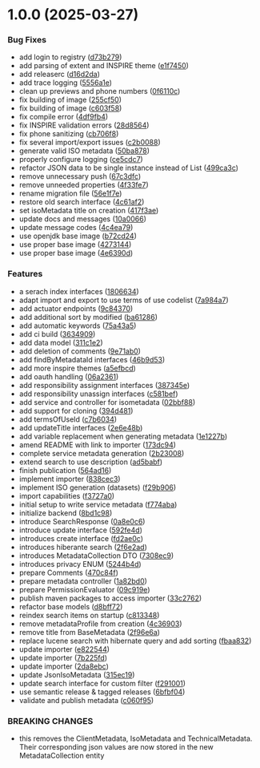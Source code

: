 # 1.0.0 (2025-03-27)


### Bug Fixes

* add login to registry ([d73b279](https://github.com/gdi-be/mde-backend/commit/d73b27975879ffc94622b7d525c4a22bb8e601c2))
* add parsing of extent and INSPIRE theme ([e1f7450](https://github.com/gdi-be/mde-backend/commit/e1f745049dd7bb35de619c47a25812d763b9bf49))
* add releaserc ([d16d2da](https://github.com/gdi-be/mde-backend/commit/d16d2da13b149767aa9b9e6b57b5c76cd9bda10a))
* add trace logging ([5556a1e](https://github.com/gdi-be/mde-backend/commit/5556a1e3da7bc23cf9b1fdad78d0ed2d9f69b057))
* clean up previews and phone numbers ([0f6110c](https://github.com/gdi-be/mde-backend/commit/0f6110c83e152b9757c2eea26874797e5fb84954))
* fix building of image ([255cf50](https://github.com/gdi-be/mde-backend/commit/255cf50ae8be0c4d8349abaf092e3dafc96940dd))
* fix building of image ([c603f58](https://github.com/gdi-be/mde-backend/commit/c603f5809366659b05baca1d8eb2a96485309f10))
* fix compile error ([4df9fb4](https://github.com/gdi-be/mde-backend/commit/4df9fb461da3924a4648a6a2dad452e593fb3fe5))
* fix INSPIRE validation errors ([28d8564](https://github.com/gdi-be/mde-backend/commit/28d8564a63cc9a5f741ca88df005b2b256c614b3))
* fix phone sanitizing ([cb706f8](https://github.com/gdi-be/mde-backend/commit/cb706f8eb2724158ef3abfb8ea736ffd890b8973))
* fix several import/export issues ([c2b0088](https://github.com/gdi-be/mde-backend/commit/c2b00887fbecbbfa8f281b0b3c6a684b039767f7))
* generate valid ISO metadata ([50ba878](https://github.com/gdi-be/mde-backend/commit/50ba8788f73f3583d006afcc10f9266a2e8a3524))
* properly configure logging ([ce5cdc7](https://github.com/gdi-be/mde-backend/commit/ce5cdc767472c2fd571e16bf57da7d610d01bd2d))
* refactor JSON data to be single instance instead of List ([499ca3c](https://github.com/gdi-be/mde-backend/commit/499ca3ca29464b3f2eb832abbe59868b5cf0b85e))
* remove unnecessary push ([67c3dfc](https://github.com/gdi-be/mde-backend/commit/67c3dfc6837bb8a9d8579e9e6a52fa9e52ea1c6f))
* remove unneeded properties ([4f33fe7](https://github.com/gdi-be/mde-backend/commit/4f33fe77cfbf7ef49e60720dd0de6bc97cc63845))
* rename migration file ([56e1f7e](https://github.com/gdi-be/mde-backend/commit/56e1f7e454af38a3b6034dbd8407aed89b4460e5))
* restore old search interface ([4c61af2](https://github.com/gdi-be/mde-backend/commit/4c61af28ec70b93328d12e2b248f3a8aab9f426f))
* set isoMetadata title on creation ([417f3ae](https://github.com/gdi-be/mde-backend/commit/417f3ae8d90b4cc4d202902248e97d6474511d5a))
* update docs and messages ([10a0066](https://github.com/gdi-be/mde-backend/commit/10a0066202c55360f22cc3de8bebdaf6c6745de8))
* update message codes ([4c4ea79](https://github.com/gdi-be/mde-backend/commit/4c4ea794adbe5348bac9adb7d9e9207a66df1333))
* use openjdk base image ([b72cd24](https://github.com/gdi-be/mde-backend/commit/b72cd249a0f29c00c339c88034fa2000d0d6a829))
* use proper base image ([4273144](https://github.com/gdi-be/mde-backend/commit/4273144e83de34b7d7e36b367ead9eb1e0ba71b7))
* use proper base image ([4e6390d](https://github.com/gdi-be/mde-backend/commit/4e6390d17f1e0da2b806d7717a2b1d3fff29ef22))


### Features

* a serach index interfaces ([1806634](https://github.com/gdi-be/mde-backend/commit/180663481e238a6227f59777753a41a11216bae3))
* adapt import and export to use terms of use codelist ([7a984a7](https://github.com/gdi-be/mde-backend/commit/7a984a7fcef22140cc014d804acc40c56eba8728))
* add actuator endpoints ([9c84370](https://github.com/gdi-be/mde-backend/commit/9c84370c410146157d1e0a5efbe3682a00b2ab4c))
* add additional sort by modified ([ba61286](https://github.com/gdi-be/mde-backend/commit/ba612865e9abac552105a47eca62737925a6c640))
* add automatic keywords ([75a43a5](https://github.com/gdi-be/mde-backend/commit/75a43a57eb3d947acfea0df6bb02246291d7a460))
* add ci build ([3634909](https://github.com/gdi-be/mde-backend/commit/3634909d1a02e0fcb22088a66078fdc250c051c4))
* add data model ([311c1e2](https://github.com/gdi-be/mde-backend/commit/311c1e26dba8d6a0f28e9a107b2e269ca5a1fe6a))
* add deletion of comments ([9e71ab0](https://github.com/gdi-be/mde-backend/commit/9e71ab0a5c37c5f225575e904a84701a563678ee))
* add findByMetadataId interfaces ([46b9d53](https://github.com/gdi-be/mde-backend/commit/46b9d53f26e2e7834c042fab0ba2ee6fc415b973))
* add more inspire themes ([a5efbcd](https://github.com/gdi-be/mde-backend/commit/a5efbcdbd39f72dd3b7198fc1fb93569ec0a0419))
* add oauth handling ([06a2361](https://github.com/gdi-be/mde-backend/commit/06a2361b4194eeddc78849cdeef35eb1a436261c))
* add responsibility assignment interfaces ([387345e](https://github.com/gdi-be/mde-backend/commit/387345e9e76eb677496e0e1c810e020f028ae74f))
* add responsibility unassign interfaces ([c581bef](https://github.com/gdi-be/mde-backend/commit/c581befdc1725b44f38e055008b1cc47f94bd39d))
* add service and controller for isometadata ([02bbf88](https://github.com/gdi-be/mde-backend/commit/02bbf887f986fa74859f3fd08a6d976c5249832e))
* add support for cloning ([394d481](https://github.com/gdi-be/mde-backend/commit/394d481f4fdf09a94b6e06b292c6e854123a9a49))
* add termsOfUseId ([c7b6034](https://github.com/gdi-be/mde-backend/commit/c7b6034557ba3c7308c28706a3d5d14a8614cd33))
* add updateTitle interfaces ([2e6e48b](https://github.com/gdi-be/mde-backend/commit/2e6e48bd658a132d183d22dbfae29286003fffce))
* add variable replacement when generating metadata ([1e1227b](https://github.com/gdi-be/mde-backend/commit/1e1227bf79b308db5ea2cacb054489ed112d6783))
* amend README with link to importer ([173dc94](https://github.com/gdi-be/mde-backend/commit/173dc947844d87f35f26afe101ac5032ff3a4db5))
* complete service metadata generation ([2b23008](https://github.com/gdi-be/mde-backend/commit/2b2300822a9cfce56ee98d42309d9faee2c1bf51))
* extend search to use description ([ad5babf](https://github.com/gdi-be/mde-backend/commit/ad5babf43cb2d9f57c17315f5bbe7852c58ed174))
* finish publication ([564ad16](https://github.com/gdi-be/mde-backend/commit/564ad161e8f51e5bf61a880ac55c52b26128b107))
* implement importer ([838cec3](https://github.com/gdi-be/mde-backend/commit/838cec3870dadda592eb9863d91e9552e6a9cdd3))
* implement ISO generation (datasets) ([f29b906](https://github.com/gdi-be/mde-backend/commit/f29b906bbabce9b04efa83fdb589cd9c3213364a))
* import capabilities ([f3727a0](https://github.com/gdi-be/mde-backend/commit/f3727a00995b9771e78ae925376e4f91792fa84e))
* initial setup to write service metadata ([f774aba](https://github.com/gdi-be/mde-backend/commit/f774aba58024290d0e1b622b3ba8ea667a64b245))
* initialize backend ([8bd1c98](https://github.com/gdi-be/mde-backend/commit/8bd1c9816c442e57d00845253e7f9a01311a0dd9))
* introduce SearchResponse ([0a8e0c6](https://github.com/gdi-be/mde-backend/commit/0a8e0c6f523936e74ceec79b95408c57c5569543))
* introduce update interface ([592fe4d](https://github.com/gdi-be/mde-backend/commit/592fe4d0e8adffb68ce723637a285b4abb0106b0))
* introduces create interface ([fd2ae0c](https://github.com/gdi-be/mde-backend/commit/fd2ae0c7f3dbe1b4f2dfc9994c03349ac39429f0))
* introduces hiberante search ([2f6e2ad](https://github.com/gdi-be/mde-backend/commit/2f6e2adcd277079b07ac501f1a7186c6216a52e2))
* introduces MetadataCollection DTO ([7308ec9](https://github.com/gdi-be/mde-backend/commit/7308ec96ccbafb7ae6c04be24070baa3f5a537e9))
* introduces privacy ENUM ([5244b4d](https://github.com/gdi-be/mde-backend/commit/5244b4d112231b1db6ba993b597534df4dc97584))
* prepare Comments ([470c84f](https://github.com/gdi-be/mde-backend/commit/470c84f35c3307c86ba541d0a26c41c14ace9f22))
* prepare metadata controller ([1a82bd0](https://github.com/gdi-be/mde-backend/commit/1a82bd0cfc8f9931ed016210c431f308ff0d6d80))
* prepare PermissionEvaluator ([09c919e](https://github.com/gdi-be/mde-backend/commit/09c919e4c52591284d20b98f6c09c418bf267c02))
* publish maven packages to access importer ([33c2762](https://github.com/gdi-be/mde-backend/commit/33c27628084d63ef6e8be5092678bc1b0221af47))
* refactor base models ([d8bff72](https://github.com/gdi-be/mde-backend/commit/d8bff72d7f0095321eb8e4c5d31be1b1e3df1762))
* reindex search items on startup ([c813348](https://github.com/gdi-be/mde-backend/commit/c813348dc1b95771cf02c03a238c04d3672b05ca))
* remove metadataProfile from creation ([4c36903](https://github.com/gdi-be/mde-backend/commit/4c369036ebace00fb03a1dc593e3a33db991bf87))
* remove title from BaseMetadata ([2f96e6a](https://github.com/gdi-be/mde-backend/commit/2f96e6ae747e21598bae36f0585141da187342b6))
* replace lucene search with hibernate query and add sorting ([fbaa832](https://github.com/gdi-be/mde-backend/commit/fbaa8321224f4e11fcac5112496531196ff7aaea))
* update importer ([e822544](https://github.com/gdi-be/mde-backend/commit/e822544ae5f9a037a5c3031a2f5709a87646ac30))
* update importer ([7b225fd](https://github.com/gdi-be/mde-backend/commit/7b225fde22f10e0472e22db7e83da33110b0b116))
* update importer ([2da8ebc](https://github.com/gdi-be/mde-backend/commit/2da8ebc2df75d4e2fb758d428c0593d79c03610f))
* update JsonIsoMetadata ([315ec19](https://github.com/gdi-be/mde-backend/commit/315ec19afb7f1c62aa240d4a97b5fd0b989c6070))
* update search interface for custom filter ([f291001](https://github.com/gdi-be/mde-backend/commit/f291001e59cac2bdae7fc9eb5c5dfb5bd887958a))
* use semantic release & tagged releases ([6bfbf04](https://github.com/gdi-be/mde-backend/commit/6bfbf04d335d4ace68ebc34592ebd8a25739e95a))
* validate and publish metadata ([c060f95](https://github.com/gdi-be/mde-backend/commit/c060f954e42dd54d0d23e8254a8e150990537978))


### BREAKING CHANGES

* this removes the ClientMetadata, IsoMetadata and TechnicalMetadata. Their corresponding json values are now stored in the new MetadataCollection entity
